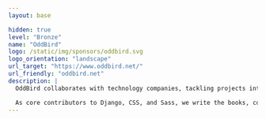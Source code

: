 ```yaml
---
layout: base

hidden: true
level: "Bronze"
name: "OddBird"
logo: /static/img/sponsors/oddbird.svg
logo_orientation: "landscape"
url_target: "https://www.oddbird.net/"
url_friendly: "oddbird.net"
description: |
  OddBird collaborates with technology companies, tackling projects internal teams don’t have time for and augmenting existing skill sets. We develop custom web applications, build design systems & component libraries, and provide expert Object-Oriented UX/UI design & front-end architecture.

  As core contributors to Django, CSS, and Sass, we write the books, contribute to the languages, and build the tools millions of other developers rely on. Our focus on accessibility, performance, and architecture – resilient design systems & well-tested code – help keep ongoing maintenance costs low for years.
---
```


